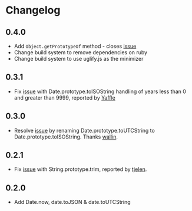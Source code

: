 # Changelog

## 0.4.0

* Add `Object.getPrototypeOf` method - closes [issue](https://github.com/olivernn/augment.js/issues/6)
* Change build system to remove dependencies on ruby
* Change build system to use uglify.js as the minimizer

## 0.3.1

* Fix [issue](https://github.com/olivernn/augment.js/issues/8) with Date.prototype.toISOString handling of years less than 0 and greater than 9999, reported by [Yaffle](https://github.com/Yaffle)

## 0.3.0

* Resolve [issue](https://github.com/olivernn/augment.js/pull/4) by renaming Date.prototype.toUTCString to Date.prototype.toISOString.  Thanks [wallin](https://github.com/wallin).

## 0.2.1

* Fix [issue](https://github.com/olivernn/augment.js/issues/1) with String.prototype.trim, reported by [tjelen](https://github.com/tjelen).

## 0.2.0

* Add Date.now, date.toJSON & date.toUTCString